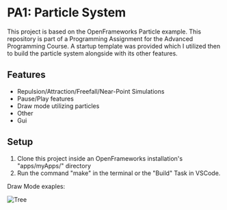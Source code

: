 # PA1: Particle System
This project is based on the OpenFrameworks Particle example.
 This repository is part of a Programming Assignment for the Advanced Programming Course. A startup template was provided which I utilized then to build the particle system alongside with its other features.
 
## Features
* Repulsion/Attraction/Freefall/Near-Point Simulations
* Pause/Play features
* Draw mode utilizing particles
* Other
* Gui

## Setup
1. Clone this project inside an OpenFrameworks installation's "apps/myApps/" directory
2. Run the command "make" in the terminal or the "Build" Task in VSCode.

Draw Mode exaples:

![Tree](https://user-images.githubusercontent.com/41030899/149418353-dd2c1f25-deb9-4961-9c18-a225073a66ba.png)
